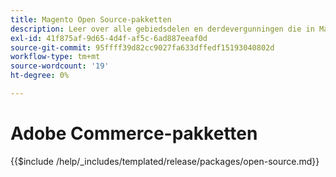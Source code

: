```yaml
---
title: Magento Open Source-pakketten
description: Leer over alle gebiedsdelen en derdevergunningen die in Magento Open Source worden gebruikt.
exl-id: 41f875af-9d65-4d4f-af5c-6ad887eeaf0d
source-git-commit: 95ffff39d82cc9027fa633dffedf15193040802d
workflow-type: tm+mt
source-wordcount: '19'
ht-degree: 0%

---
```


# Adobe Commerce-pakketten

{{$include /help/_includes/templated/release/packages/open-source.md}}
